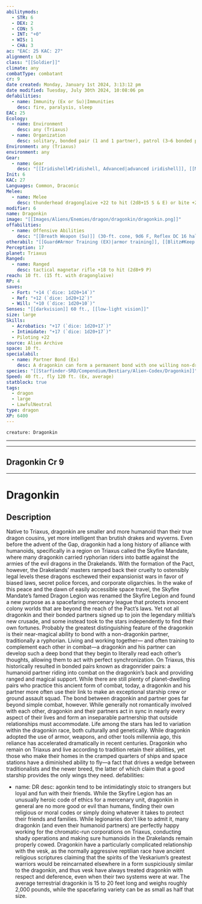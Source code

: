 ```yaml
---
abilitymods:
  - STR: 6
  - DEX: 2
  - CON: 5
  - INT: "+0"
  - WIS: 1
  - CHA: 3
ac: "EAC: 25 KAC: 27"
alignment: LN
class: "[[Soldier]]"
climate: any
combatType: combatant
cr: 9
date created: Monday, January 1st 2024, 3:13:12 pm
date modified: Tuesday, July 30th 2024, 10:08:06 pm
defabilities:
  - name: Immunity (Ex or Su)|Immunities
    desc: fire, paralysis, sleep
EAC: 25
Ecology:
  - name: Environment
    desc: any (Triaxus)
  - name: Organization
    desc: solitary, bonded pair (1 and 1 partner), patrol (3–6 bonded pairs), wing (7–14 bonded pairs)
Environment: any (Triaxus)
environment: any
Gear:
  - name: Gear
    desc: "[[Iridishell#Iridishell, Advanced|advanced iridishell]], [[Magnetar Rifle#Magnetar Rifle, Tactical|tactical magnetar rifle]] with 50 [[Rounds#Rounds, Longarm and Sniper|longarm rounds]], [[Dragonglaive#Dragonglaive, Thunderhead|thunderhead dragonglaive]] with 1 [[Battery#Battery, Standard|Battery]] (20 charges)"
Init: 6
KAC: 27
Languages: Common, Draconic
Melee:
  - name: Melee
    desc: thunderhead dragonglaive +22 to hit (2d8+15 S & E) or bite +22 to hit (2d6+15 P)
modifier: 6
name: Dragonkin
image: "[[Images/Aliens/Enemies/dragon/dragonkin/dragonkin.png]]"
offabilities:
  - name: Offensive Abilities
    desc: "[[Breath Weapon (Su)]] (30-ft. cone, 9d6 F, Reflex DC 16 half, usable every 1d4 rounds), [[Blitz#Charge Attack (EX)|charge attack]], [[Fighting Styles]] ([[Blitz]], [[Guard]])"
otherabil: "[[Guard#Armor Training (EX)|armor training]], [[Blitz#Keep Fighting (EX)|keep fighting]] (2d6+9 hp)"
Perception: 17
planet: Triaxus
Ranged:
  - name: Ranged
    desc: tactical magnetar rifle +18 to hit (2d8+9 P)
reach: 10 ft. (15 ft. with dragonglaive)
RP: 4
saves:
  - Fort: "+14 (`dice: 1d20+14`)"
  - Ref: "+12 (`dice: 1d20+12`)"
  - Will: "+10 (`dice: 1d20+10`)"
Senses: "[[darkvision]] 60 ft., [[low-light vision]]"
size: large
Skills:
  - Acrobatics: "+17 (`dice: 1d20+17`)"
  - Intimidate: "+17 (`dice: 1d20+17`)"
  - Piloting +22
source: Alien Archive
space: 10 ft.
specialabil:
  - name: Partner Bond (Ex)
    desc: A dragonkin can form a permanent bond with one willing non-dragonkin creature. Once this bond is made, a dragonkin cannot form another partner bond unless its current partner dies. A dragonkin and its partner can communicate with each other as if they both had telepathy with a range of 100 feet. In combat, when a dragonkin is within 30 feet of its partner, both creatures roll initiative checks separately and treat the higher result as the result for both of them.
species: "[[Starfinder-SRD/Compendium/Bestiary/Alien-Codex/Dragonkin]]"
Speed: 40 ft., fly 120 ft. (Ex, average)
statblock: true
tags:
  - dragon
  - large
  - LawfulNeutral
type: dragon
XP: 6400
---
```


```statblock
creature: Dragonkin
```

---
---

## Dragonkin Cr 9

---

# Dragonkin

## Description

Native to Triaxus, dragonkin are smaller and more humanoid than their true dragon cousins, yet more intelligent than brutish drakes and wyverns. Even before the advent of the Gap, dragonkin had a long history of alliance with humanoids, specifically in a region on Triaxus called the Skyfire Mandate, where many dragonkin carried ryphorian riders into battle against the armies of the evil dragons in the Drakelands. With the formation of the Pact, however, the Drakelands’ masters ramped back their cruelty to ostensibly legal levels
these dragons eschewed their expansionist wars in favor of biased laws, secret police forces, and corporate oligarchies. In the wake of this peace and the dawn of easily accessible space travel, the Skyfire Mandate’s famed Dragon Legion was renamed the Skyfire Legion and found a new purpose as a spacefaring mercenary league that protects innocent colony worlds that are beyond the reach of the Pact’s laws. Yet not all dragonkin and their bonded partners signed up to join the legendary militia’s new crusade, and some instead took to the stars independently to find their own fortunes.
Probably the greatest distinguishing feature of the dragonkin is their near-magical ability to bond with a non-dragonkin partner, traditionally a ryphorian. Living and working together— and often training to complement each other in combat—a dragonkin and his partner can develop such a deep bond that they begin to literally read each other’s thoughts, allowing them to act with perfect synchronization. On Triaxus, this historically resulted in bonded pairs known as dragonrider pairs: a humanoid partner riding into combat on the dragonkin’s back and providing ranged and magical support. While there are still plenty of planet-dwelling pairs who practice this ancient form of combat, today, a dragonkin and his partner more often use their link to make an exceptional starship crew or ground assault squad. The bond between dragonkin and partner goes far beyond simple combat, however. While generally not romantically involved with each other, dragonkin and their partners act in sync in nearly every aspect of their lives and form an inseparable partnership that outside relationships must accommodate.
Life among the stars has led to variation within the dragonkin race, both culturally and genetically. While dragonkin adopted the use of armor, weapons, and other tools millennia ago, this reliance has accelerated dramatically in recent centuries. Dragonkin who remain on Triaxus and live according to tradition retain their abilities, yet those who make their homes in the cramped quarters of ships and space stations have a diminished ability to fly—a fact that drives a wedge between traditionalists and the newer breed, the latter of which claim that a good starship provides the only wings they need.
defabilities: 
  - name: DR
    desc: agonkin tend to be intimidatingly stoic to strangers but loyal and fun with their friends. While the Skyfire Legion has an unusually heroic code of ethics for a mercenary unit, dragonkin in general are no more good or evil than humans, finding their own religious or moral codes or simply doing whatever it takes to protect their friends and families. While legionaries don’t like to admit it, many dragonkin (and even their humanoid partners) are perfectly happy working for the chromatic-run corporations on Triaxus, conducting shady operations and making sure humanoids in the Drakelands remain properly cowed. Dragonkin have a particularly complicated relationship with the vesk, as the normally aggressive reptilian race have ancient religious scriptures claiming that the spirits of the Veskarium’s greatest warriors would be reincarnated elsewhere in a form suspiciously similar to the dragonkin, and thus vesk have always treated dragonkin with respect and deference, even when their two systems were at war.
The average terrestrial dragonkin is 15 to 20 feet long and weighs roughly 2,000 pounds, while the spacefaring variety can be as small as half that size.
